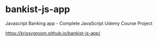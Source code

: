 # bankist-js-app
Javascript Banking app - Complete JavaScript Udemy Course Project

https://krissygroom.github.io/bankist-js-app/

